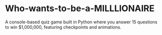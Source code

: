 # Who-wants-to-be-a-MILLLIONAIRE
A console-based quiz game built in Python where you answer 15 questions to win $1,000,000, featuring checkpoints and animations.

